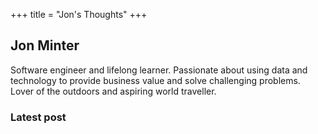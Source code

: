 +++
title = "Jon's Thoughts"
+++

## Jon Minter

Software engineer and lifelong learner. Passionate about using data and technology to provide business value and solve challenging problems. Lover of the outdoors and aspiring world traveller.

### Latest post
